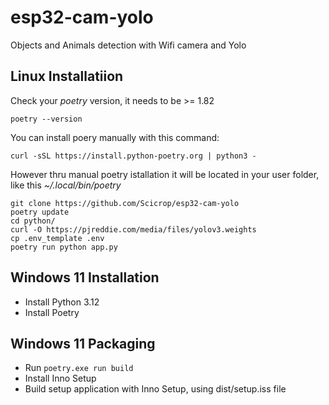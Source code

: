 # esp32-cam-yolo
Objects and Animals detection with Wifi camera and Yolo

## Linux Installatiion

Check your *poetry* version, it needs to be >= 1.82

`poetry --version`

You can install poery manually with this command:

```
curl -sSL https://install.python-poetry.org | python3 -
```
However thru manual poetry istallation it will be located in your user folder, like this *~/.local/bin/poetry*

```
git clone https://github.com/Scicrop/esp32-cam-yolo
poetry update
cd python/
curl -O https://pjreddie.com/media/files/yolov3.weights
cp .env_template .env
poetry run python app.py

```
## Windows 11 Installation
- Install Python 3.12
- Install Poetry

## Windows 11 Packaging
- Run `poetry.exe run build`
- Install Inno Setup
- Build setup application with Inno Setup, using dist/setup.iss file